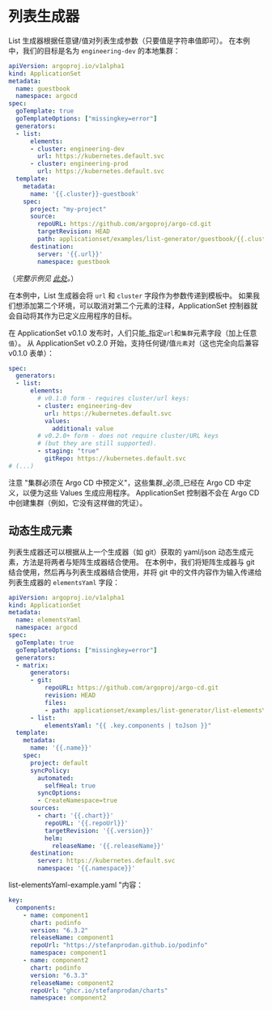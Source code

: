 <!-- TRANSLATED by md-translate -->
# 列表生成器

List 生成器根据任意键/值对列表生成参数（只要值是字符串值即可）。 在本例中，我们的目标是名为 `engineering-dev` 的本地集群：

```yaml
apiVersion: argoproj.io/v1alpha1
kind: ApplicationSet
metadata:
  name: guestbook
  namespace: argocd
spec:
  goTemplate: true
  goTemplateOptions: ["missingkey=error"]
  generators:
  - list:
      elements:
      - cluster: engineering-dev
        url: https://kubernetes.default.svc
      - cluster: engineering-prod
        url: https://kubernetes.default.svc
  template:
    metadata:
      name: '{{.cluster}}-guestbook'
    spec:
      project: "my-project"
      source:
        repoURL: https://github.com/argoproj/argo-cd.git
        targetRevision: HEAD
        path: applicationset/examples/list-generator/guestbook/{{.cluster}}
      destination:
        server: '{{.url}}'
        namespace: guestbook
```

（_完整示例见 [此处](https://github.com/argoproj/argo-cd/tree/master/applicationset/examples/list-generator)。_）

在本例中，List 生成器会将 `url` 和 `cluster` 字段作为参数传递到模板中。 如果我们想添加第二个环境，可以取消对第二个元素的注释，ApplicationSet 控制器就会自动将其作为已定义应用程序的目标。

在 ApplicationSet v0.1.0 发布时，人们只能_指定`url`和`集群`元素字段（加上任意`值`）。 从 ApplicationSet v0.2.0 开始，支持任何键/值`元素`对（这也完全向后兼容 v0.1.0 表单）：

```yaml
spec:
  generators:
  - list:
      elements:
        # v0.1.0 form - requires cluster/url keys:
        - cluster: engineering-dev
          url: https://kubernetes.default.svc
          values:
            additional: value
        # v0.2.0+ form - does not require cluster/URL keys
        # (but they are still supported).
        - staging: "true"
          gitRepo: https://kubernetes.default.svc   
# (...)
```

注意 "集群必须在 Argo CD 中预定义"，这些集群_必须_已经在 Argo CD 中定义，以便为这些 Values 生成应用程序。 ApplicationSet 控制器不会在 Argo CD 中创建集群（例如，它没有这样做的凭证）。

## 动态生成元素

列表生成器还可以根据从上一个生成器（如 git）获取的 yaml/json 动态生成元素，方法是将两者与矩阵生成器结合使用。 在本例中，我们将矩阵生成器与 git 结合使用，然后再与列表生成器结合使用，并将 git 中的文件内容作为输入传递给列表生成器的 `elementsYaml` 字段：

```yaml
apiVersion: argoproj.io/v1alpha1
kind: ApplicationSet
metadata:
  name: elementsYaml
  namespace: argocd
spec:
  goTemplate: true
  goTemplateOptions: ["missingkey=error"]
  generators:
  - matrix:
      generators:
      - git:
          repoURL: https://github.com/argoproj/argo-cd.git
          revision: HEAD
          files:
          - path: applicationset/examples/list-generator/list-elementsYaml-example.yaml
      - list:
          elementsYaml: "{{ .key.components | toJson }}"
  template:
    metadata:
      name: '{{.name}}'
    spec:
      project: default
      syncPolicy:
        automated:
          selfHeal: true    
        syncOptions:
        - CreateNamespace=true        
      sources:
        - chart: '{{.chart}}'
          repoURL: '{{.repoUrl}}'
          targetRevision: '{{.version}}'
          helm:
            releaseName: '{{.releaseName}}'
      destination:
        server: https://kubernetes.default.svc
        namespace: '{{.namespace}}'
```

list-elementsYaml-example.yaml "内容：

```yaml
key:
  components:
    - name: component1
      chart: podinfo
      version: "6.3.2"
      releaseName: component1
      repoUrl: "https://stefanprodan.github.io/podinfo"
      namespace: component1
    - name: component2
      chart: podinfo
      version: "6.3.3"
      releaseName: component2
      repoUrl: "ghcr.io/stefanprodan/charts"
      namespace: component2
```